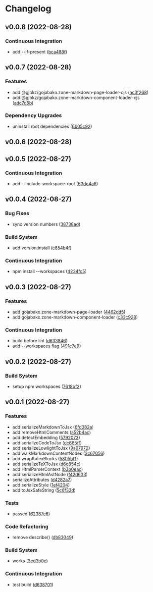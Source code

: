 # Changelog

## v0.0.8 (2022-08-28)

### Continuous Integration

- add --if-present ([bca488f](https://github.com/gjbkz/gojabako.zone-markdown/commit/bca488fddc28a7ad4e175eef7546ab13c8d16a1f))


## v0.0.7 (2022-08-28)

### Features

- add @gjbkz/gojabako.zone-markdown-page-loader-cjs ([ac3f268](https://github.com/gjbkz/gojabako.zone-markdown/commit/ac3f26898e19f7c84906ab357252754ce4761581))
- add @gjbkz/gojabako.zone-markdown-component-loader-cjs ([adc7d5b](https://github.com/gjbkz/gojabako.zone-markdown/commit/adc7d5b6e9cdabab6135fa75813f4e848fe7ad4d))

### Dependency Upgrades

- uninstall root dependencies ([6b05c92](https://github.com/gjbkz/gojabako.zone-markdown/commit/6b05c92031b73db1125191d2b854f3829a4bfcac))


## v0.0.6 (2022-08-28)


## v0.0.5 (2022-08-27)

### Continuous Integration

- add --include-workspace-root ([63de4a8](https://github.com/gjbkz/gojabako.zone-markdown/commit/63de4a8bf5806ac85ae9148179fd3599d975413f))


## v0.0.4 (2022-08-27)

### Bug Fixes

- sync version numbers ([38738ad](https://github.com/gjbkz/gojabako.zone-markdown/commit/38738ad3bd525e3f903364ef18300fadc1866a00))

### Build System

- add version:install ([c854b4f](https://github.com/gjbkz/gojabako.zone-markdown/commit/c854b4fe832eb56539f4d47ce62a8c8b18c8762d))

### Continuous Integration

- npm install --workspaces ([4234fc5](https://github.com/gjbkz/gojabako.zone-markdown/commit/4234fc59f4e44b94493e3919698ff1ae332447a7))


## v0.0.3 (2022-08-27)

### Features

- add gojabako.zone-markdown-page-loader ([4462dd5](https://github.com/gjbkz/gojabako.zone-markdown/commit/4462dd52578151f9de1f27d45d10a3a48344d6f6))
- add gojabako.zone-markdown-component-loader ([c33c928](https://github.com/gjbkz/gojabako.zone-markdown/commit/c33c928578671cc5462dc7a2214e6c2bc1182280))

### Continuous Integration

- build before lint ([d633846](https://github.com/gjbkz/gojabako.zone-markdown/commit/d63384602ebcb9df19e00af5a88dc7f66ea09090))
- add --workspaces flag ([491c7e9](https://github.com/gjbkz/gojabako.zone-markdown/commit/491c7e9811cfd3f8bb7a6dfea84623e9c27edac3))


## v0.0.2 (2022-08-27)

### Build System

- setup npm workspaces ([7618bf2](https://github.com/gjbkz/gojabako.zone-markdown/commit/7618bf220f6480a4be6f9cf8dbaf3cfbfb939782))


## v0.0.1 (2022-08-27)

### Features

- add serializeMarkdownToJsx ([6fd382a](https://github.com/gjbkz/gojabako.zone-markdown/commit/6fd382a9127c6fcfa645777505be88f098e40427))
- add removeHtmlComments ([a52b4ac](https://github.com/gjbkz/gojabako.zone-markdown/commit/a52b4ac30d6a9e2bc7ee0789b22e63fe025100b6))
- add detectEmbedding ([5792073](https://github.com/gjbkz/gojabako.zone-markdown/commit/5792073829b5668a61b8e442dfde4fb7d9a90dbb))
- add serializeCodeToJsx ([dc665ff](https://github.com/gjbkz/gojabako.zone-markdown/commit/dc665ff931c7e7d46156e10fd3f54a320695f1f5))
- add serializeLowlightToJsx ([9a97972](https://github.com/gjbkz/gojabako.zone-markdown/commit/9a97972691e8a64d4682f41c7b18ef296231d537))
- add walkMarkdownContentNodes ([3c67056](https://github.com/gjbkz/gojabako.zone-markdown/commit/3c67056b379b3ed715d20d0ed9b9353f327ec21a))
- add wrapKatexBlocks ([5805bf1](https://github.com/gjbkz/gojabako.zone-markdown/commit/5805bf1d4d91d60363ae04db5e4597248cc8b872))
- add serializeTeXToJsx ([d6c854c](https://github.com/gjbkz/gojabako.zone-markdown/commit/d6c854caf0d8f71b18ebf29b5c707c6be143c398))
- add HtmlParserContext ([b3b0eac](https://github.com/gjbkz/gojabako.zone-markdown/commit/b3b0eacb28ce8d67d7d7270a14fe971ffd6dbb6c))
- add serializeHtmlAstNode ([f42d633](https://github.com/gjbkz/gojabako.zone-markdown/commit/f42d63372b4b373969fa98707a0f5b9c6549bc88))
- serializeAttributes ([d4282a7](https://github.com/gjbkz/gojabako.zone-markdown/commit/d4282a7395e8fda3a8a5230124e8f49a5af92d7b))
- add serializeStyle ([1ef4204](https://github.com/gjbkz/gojabako.zone-markdown/commit/1ef420486f2738d6d1bc0195b036cba34d051904))
- add toJsxSafeString ([5c6f32d](https://github.com/gjbkz/gojabako.zone-markdown/commit/5c6f32d6b5558d4ade96200a34a5cb43fcad9911))

### Tests

- passed ([62387e6](https://github.com/gjbkz/gojabako.zone-markdown/commit/62387e67d9efda67b893d88b6d2c9f282e0fa8db))

### Code Refactoring

- remove describe() ([db83049](https://github.com/gjbkz/gojabako.zone-markdown/commit/db83049ddaaa6d2a4589bc4df17d2b3b44030500))

### Build System

- works ([3ed3b0e](https://github.com/gjbkz/gojabako.zone-markdown/commit/3ed3b0e6d8017a3aebe768d7a571bfabe69037cb))

### Continuous Integration

- test build ([d638701](https://github.com/gjbkz/gojabako.zone-markdown/commit/d6387010c7cc6566450da871c8a2bb320ecd6c4f))


